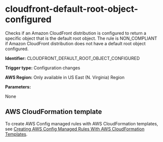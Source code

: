 # cloudfront\-default\-root\-object\-configured<a name="cloudfront-default-root-object-configured"></a>

Checks if an Amazon CloudFront distribution is configured to return a specific object that is the default root object\. The rule is NON\_COMPLIANT if Amazon CloudFront distribution does not have a default root object configured\. 

**Identifier:** CLOUDFRONT\_DEFAULT\_ROOT\_OBJECT\_CONFIGURED

**Trigger type:** Configuration changes

**AWS Region:** Only available in US East \(N\. Virginia\) Region

**Parameters:**

None  

## AWS CloudFormation template<a name="w85aac12c32c17b9c77c15"></a>

To create AWS Config managed rules with AWS CloudFormation templates, see [Creating AWS Config Managed Rules With AWS CloudFormation Templates](aws-config-managed-rules-cloudformation-templates.md)\.
